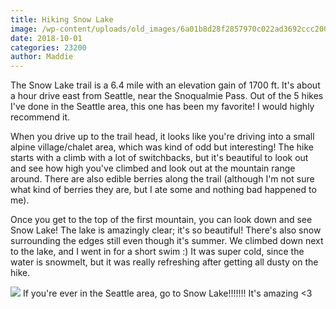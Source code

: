 ```yaml
---
title: Hiking Snow Lake
image: /wp-content/uploads/old_images/6a01b8d28f2857970c022ad3692ccc200c-pi.jpg
date: 2018-10-01
categories: 23200
author: Maddie
---
```


The Snow Lake trail is a 6.4 mile with an elevation gain of 1700 ft. It's about a hour drive east from Seattle, near the Snoqualmie Pass. Out of the 5 hikes I've done in the Seattle area, this one has been my favorite! I would highly recommend it.

When you drive up to the trail head, it looks like you're driving into a small alpine village/chalet area, which was kind of odd but interesting! The hike starts with a climb with a lot of switchbacks, but it's beautiful to look out and see how high you've climbed and look out at the mountain range around. There are also edible berries along the trail (although I'm not sure what kind of berries they are, but I ate some and nothing bad happened to me).

Once you get to the top of the first mountain, you can look down and see Snow Lake! The lake is amazingly clear; it's so beautiful! There's also snow surrounding the edges still even though it's summer. We climbed down next to the lake, and I went in for a short swim :) It was super cold, since the water is snowmelt, but it was really refreshing after getting all dusty on the hike.


![](/old_images/6a01b8d28f2857970c022ad3aef811200b-pi.jpg)
If you're ever in the Seattle area, go to Snow Lake!!!!!!! It's amazing &lt;3
